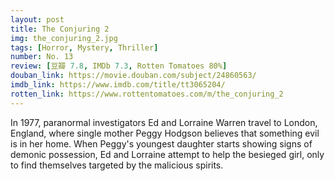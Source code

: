 ```yaml
---
layout: post 
title: The Conjuring 2
img: the_conjuring_2.jpg
tags: [Horror, Mystery, Thriller]
number: No. 13
review: [豆瓣 7.8, IMDb 7.3, Rotten Tomatoes 80%]
douban_link: https://movie.douban.com/subject/24860563/
imdb_link: https://www.imdb.com/title/tt3065204/
rotten_link: https://www.rottentomatoes.com/m/the_conjuring_2
---
```


In 1977, paranormal investigators Ed and Lorraine Warren travel to London, England, where single mother Peggy Hodgson believes that something evil is in her home. When Peggy's youngest daughter starts showing signs of demonic possession, Ed and Lorraine attempt to help the besieged girl, only to find themselves targeted by the malicious spirits.